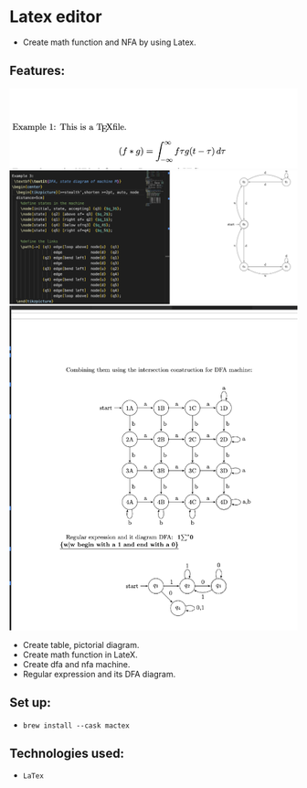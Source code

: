 # Latex editor

- Create math function and NFA by using Latex.

## Features:
![math](math.png)
![M machine](mMachine.png)
![regular](regrex.png)


- Create table, pictorial diagram.
- Create math function in LateX.
- Create dfa and nfa machine.
- Regular expression and its DFA diagram.

## Set up:
- `brew install --cask mactex`

## Technologies used:
- `LaTex`

